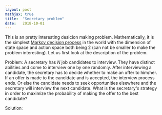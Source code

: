 ```yaml
---
layout: post
mathjax: true
title:  "Secretary problem"
date:   2018-10-01
---
```


This is an pretty interesting desicion making problem. Mathematically, it is the simplest 
[Markov decision process](https://en.wikipedia.org/wiki/Markov_decision_process) in the world with the dimension of state space 
and action space both being 2 (can not be smaller to make the problem interesting). Let us first look at the description of the
problem.

Problem: A secretary has $N$ job candidates to interview. They have distinct abilities and come to interview one by one randomly.
After interviewing a candidate, the secretary has to decide whether to make an offer to him/her. If an offer is made to 
the candidate and is accepted, the interview process ends. Or else the candidate needs to seek opportunities elsewhere
and the secretary will interview the next candidate. What is the secretary's strategy in order to maximize the probability
of making the offer to the best candidate?

Solution:

